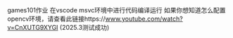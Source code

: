 games101作业
在vscode msvc环境中进行代码编译运行
如果你想知道怎么配置opencv环境，请查看此链接https://www.youtube.com/watch?v=CnXUTG9XYGI (2025.3测试成功)
